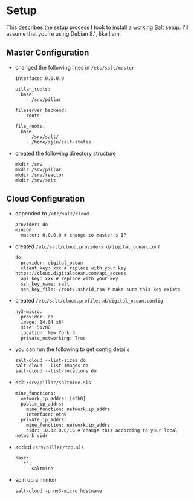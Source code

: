 # Setup

This describes the setup process I took to install a working Salt setup. I'll assume that
you're using Debian 8.1, like I am.

## Master Configuration

* changed the following lines in `/etc/salt/master`

  ```
  interface: 0.0.0.0

  pillar_roots:
    base:
      - /srv/pillar

  fileserver_backend:
    - roots

  file_roots:
    base:
      - /srv/salt/
      - /home/sjlu/salt-states
  ```

* created the following directory structure

  ```
  mkdir /srv
  mkdir /srv/pillar
  mkdir /srv/reactor
  mkdir /srv/salt
  ```

## Cloud Configuration


* appended to `/etc/salt/cloud`

  ```
  provider: do
  minion:
    master: 0.0.0.0 # change to master's IP
  ```

* created `/etc/salt/cloud.providers.d/digital_ocean.conf`

  ```
  do:
    provider: digital_ocean
    client_key: xxx # replace with your key https://cloud.digitalocean.com/api_access
    api_key: xxx # replace with your key
    ssh_key_name: salt
    ssh_key_file: /root/.ssh/id_rsa # make sure this key exists
  ```

* created `/etc/salt/cloud.profiles.d/digital_ocean.config`

  ```
  ny3-micro:
    provider: do
    image: 14.04 x64
    size: 512MB
    location: New York 3
    private_networking: True
  ```

* you can run the following to get config details

  ```
  salt-cloud --list-sizes do
  salt-cloud --list-images do
  salt-cloud --list-locations do
  ```

* edit `/srv/pillar/saltmine.sls`

  ```
  mine_functions:
    network.ip_addrs: [eth0]
    public_ip_addrs:
      mine_function: network.ip_addrs
      interface: eth0
    private_ip_addrs:
      mine_function: network.ip_addrs
      cidr: 10.32.0.0/16 # change this according to your local network cidr
  ```

* added `/srv/pillar/top.sls`

  ```
  base:
    '*':
      - saltmine
  ```

* spin up a minion

  ```
  salt-cloud -p ny3-micro hostname
  ```